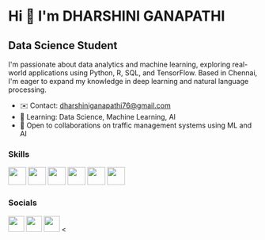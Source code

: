 # Hi 👋 I'm DHARSHINI GANAPATHI

## Data Science Student

I'm passionate about data analytics and machine learning, exploring real-world applications using Python, R, SQL, and TensorFlow. Based in Chennai, I'm eager to expand my knowledge in deep learning and natural language processing.

- ✉️ Contact: [dharshiniganapathi76@gmail.com](mailto:dharshiniganapathi76@gmail.com)
- 🧠 Learning: Data Science, Machine Learning, AI
- 🤝 Open to collaborations on traffic management systems using ML and AI

### Skills

<p align="left">
  <a href="https://www.python.org/"><img src="https://raw.githubusercontent.com/danielcranney/readme-generator/main/public/icons/skills/python-colored.svg" width="36" /></a>
  <a href="https://docs.microsoft.com/en-us/cpp/?view=msvc-170"><img src="https://raw.githubusercontent.com/danielcranney/readme-generator/main/public/icons/skills/c-colored.svg" width="36" /></a>
  <a href="https://www.oracle.com/java/"><img src="https://raw.githubusercontent.com/danielcranney/readme-generator/main/public/icons/skills/java-colored.svg" width="36" /></a>
  <a href="https://www.mysql.com/"><img src="https://raw.githubusercontent.com/danielcranney/readme-generator/main/public/icons/skills/mysql-colored.svg" width="36" /></a>
  <a href="https://www.mongodb.com/"><img src="https://raw.githubusercontent.com/danielcranney/readme-generator/main/public/icons/skills/mongodb-colored.svg" width="36" /></a>
  <a href="https://www.figma.com/"><img src="https://raw.githubusercontent.com/danielcranney/readme-generator/main/public/icons/skills/figma-colored.svg" width="36" /></a>
</p>

### Socials

<p align="left">
  <a href="https://www.github.com/DHARSHINIGANAPATHI76"><img src="https://raw.githubusercontent.com/danielcranney/readme-generator/main/public/icons/socials/github.svg" width="32" /></a>
  <a href="https://www.linkedin.com/in/dharshini-g-932b30259"><img src="https://raw.githubusercontent.com/danielcranney/readme-generator/main/public/icons/socials/linkedin.svg" width="32" /></a>
  <a href="http://www.instagram.com/tatsiana_.tase"><img src="https://raw.githubusercontent.com/danielcranney/readme-generator/main/public/icons/socials/instagram.svg" width="32" /></a>
<
